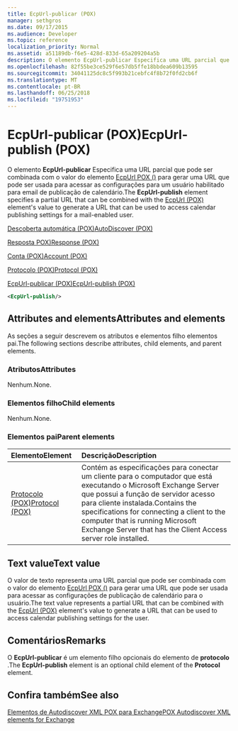 ```yaml
---
title: EcpUrl-publicar (POX)
manager: sethgros
ms.date: 09/17/2015
ms.audience: Developer
ms.topic: reference
localization_priority: Normal
ms.assetid: a51189db-f6e5-428d-833d-65a209204a5b
description: O elemento EcpUrl-publicar Especifica uma URL parcial que pode ser combinada com o valor do elemento EcpUrl POX () para gerar uma URL que pode ser usada para acessar as configurações para um usuário habilitado para email de publicação de calendário.
ms.openlocfilehash: 82f55be3ce529f6e57db5ffe18bbdea609b13595
ms.sourcegitcommit: 34041125dc8c5f993b21cebfc4f8b72f0fd2cb6f
ms.translationtype: MT
ms.contentlocale: pt-BR
ms.lasthandoff: 06/25/2018
ms.locfileid: "19751953"
---
```

# <a name="ecpurl-publish-pox"></a><span data-ttu-id="a9ebb-103">EcpUrl-publicar (POX)</span><span class="sxs-lookup"><span data-stu-id="a9ebb-103">EcpUrl-publish (POX)</span></span>

<span data-ttu-id="a9ebb-104">O elemento **EcpUrl-publicar** Especifica uma URL parcial que pode ser combinada com o valor do elemento [EcpUrl POX ()](ecpurl-pox.md) para gerar uma URL que pode ser usada para acessar as configurações para um usuário habilitado para email de publicação de calendário.</span><span class="sxs-lookup"><span data-stu-id="a9ebb-104">The **EcpUrl-publish** element specifies a partial URL that can be combined with the [EcpUrl (POX)](ecpurl-pox.md) element's value to generate a URL that can be used to access calendar publishing settings for a mail-enabled user.</span></span> 
  
[<span data-ttu-id="a9ebb-105">Descoberta automática (POX)</span><span class="sxs-lookup"><span data-stu-id="a9ebb-105">AutoDiscover (POX)</span></span>](autodiscover-pox.md)
  
[<span data-ttu-id="a9ebb-106">Resposta POX)</span><span class="sxs-lookup"><span data-stu-id="a9ebb-106">Response (POX)</span></span>](response-pox.md)
  
[<span data-ttu-id="a9ebb-107">Conta (POX)</span><span class="sxs-lookup"><span data-stu-id="a9ebb-107">Account (POX)</span></span>](account-pox.md)
  
[<span data-ttu-id="a9ebb-108">Protocolo (POX)</span><span class="sxs-lookup"><span data-stu-id="a9ebb-108">Protocol (POX)</span></span>](protocol-pox.md)
  
[<span data-ttu-id="a9ebb-109">EcpUrl-publicar (POX)</span><span class="sxs-lookup"><span data-stu-id="a9ebb-109">EcpUrl-publish (POX)</span></span>](ecpurl-publish-pox.md)
  
```XML
<EcpUrl-publish/>
```

## <a name="attributes-and-elements"></a><span data-ttu-id="a9ebb-110">Attributes and elements</span><span class="sxs-lookup"><span data-stu-id="a9ebb-110">Attributes and elements</span></span>

<span data-ttu-id="a9ebb-111">As seções a seguir descrevem os atributos e elementos filho elementos pai.</span><span class="sxs-lookup"><span data-stu-id="a9ebb-111">The following sections describe attributes, child elements, and parent elements.</span></span>
  
### <a name="attributes"></a><span data-ttu-id="a9ebb-112">Atributos</span><span class="sxs-lookup"><span data-stu-id="a9ebb-112">Attributes</span></span>

<span data-ttu-id="a9ebb-113">Nenhum.</span><span class="sxs-lookup"><span data-stu-id="a9ebb-113">None.</span></span>
  
### <a name="child-elements"></a><span data-ttu-id="a9ebb-114">Elementos filho</span><span class="sxs-lookup"><span data-stu-id="a9ebb-114">Child elements</span></span>

<span data-ttu-id="a9ebb-115">Nenhum.</span><span class="sxs-lookup"><span data-stu-id="a9ebb-115">None.</span></span>
  
### <a name="parent-elements"></a><span data-ttu-id="a9ebb-116">Elementos pai</span><span class="sxs-lookup"><span data-stu-id="a9ebb-116">Parent elements</span></span>

|<span data-ttu-id="a9ebb-117">**Elemento**</span><span class="sxs-lookup"><span data-stu-id="a9ebb-117">**Element**</span></span>|<span data-ttu-id="a9ebb-118">**Descrição**</span><span class="sxs-lookup"><span data-stu-id="a9ebb-118">**Description**</span></span>|
|:-----|:-----|
|[<span data-ttu-id="a9ebb-119">Protocolo (POX)</span><span class="sxs-lookup"><span data-stu-id="a9ebb-119">Protocol (POX)</span></span>](protocol-pox.md) <br/> |<span data-ttu-id="a9ebb-120">Contém as especificações para conectar um cliente para o computador que está executando o Microsoft Exchange Server que possui a função de servidor acesso para cliente instalada.</span><span class="sxs-lookup"><span data-stu-id="a9ebb-120">Contains the specifications for connecting a client to the computer that is running Microsoft Exchange Server that has the Client Access server role installed.</span></span>  <br/> |
   
## <a name="text-value"></a><span data-ttu-id="a9ebb-121">Text value</span><span class="sxs-lookup"><span data-stu-id="a9ebb-121">Text value</span></span>

<span data-ttu-id="a9ebb-122">O valor de texto representa uma URL parcial que pode ser combinada com o valor do elemento [EcpUrl POX ()](ecpurl-pox.md) para gerar uma URL que pode ser usada para acessar as configurações de publicação de calendário para o usuário.</span><span class="sxs-lookup"><span data-stu-id="a9ebb-122">The text value represents a partial URL that can be combined with the [EcpUrl (POX)](ecpurl-pox.md) element's value to generate a URL that can be used to access calendar publishing settings for the user.</span></span> 
  
## <a name="remarks"></a><span data-ttu-id="a9ebb-123">Comentários</span><span class="sxs-lookup"><span data-stu-id="a9ebb-123">Remarks</span></span>

<span data-ttu-id="a9ebb-124">O **EcpUrl-publicar** é um elemento filho opcionais do elemento de **protocolo** .</span><span class="sxs-lookup"><span data-stu-id="a9ebb-124">The **EcpUrl-publish** element is an optional child element of the **Protocol** element.</span></span> 
  
## <a name="see-also"></a><span data-ttu-id="a9ebb-125">Confira também</span><span class="sxs-lookup"><span data-stu-id="a9ebb-125">See also</span></span>



[<span data-ttu-id="a9ebb-126">Elementos de Autodiscover XML POX para Exchange</span><span class="sxs-lookup"><span data-stu-id="a9ebb-126">POX Autodiscover XML elements for Exchange</span></span>](pox-autodiscover-xml-elements-for-exchange.md)

